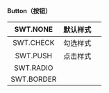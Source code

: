 **Button（按钮）**

| SWT.NONE | 默认样式 |  |
| :---: | :---: | :---: |
| SWT.CHECK | 勾选样式 |  |
| SWT.PUSH | 点击样式 |  |
| SWT.RADIO |  |  |
| SWT.BORDER |  |  |



